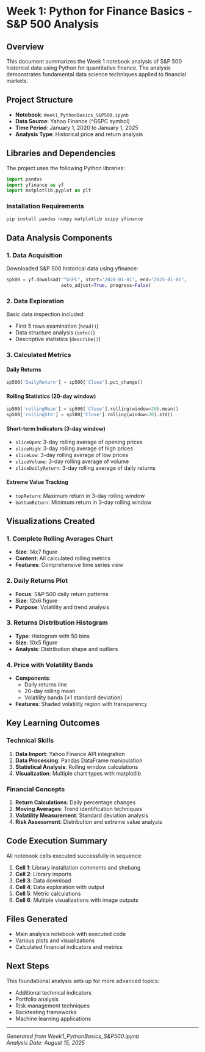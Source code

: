 # Week 1: Python for Finance Basics - S&P 500 Analysis

## Overview

This document summarizes the Week 1 notebook analysis of S&P 500 historical data using Python for quantitative finance. The analysis demonstrates fundamental data science techniques applied to financial markets.

## Project Structure

- **Notebook**: `Week1_PythonBasics_S&P500.ipynb`
- **Data Source**: Yahoo Finance (^GSPC symbol)
- **Time Period**: January 1, 2020 to January 1, 2025
- **Analysis Type**: Historical price and return analysis

## Libraries and Dependencies

The project uses the following Python libraries:

```python
import pandas
import yfinance as yf
import matplotlib.pyplot as plt
```

### Installation Requirements

```bash
pip install pandas numpy matplotlib scipy yfinance
```

## Data Analysis Components

### 1. Data Acquisition

Downloaded S&P 500 historical data using yfinance:

```python
sp500 = yf.download("^GSPC", start="2020-01-01", end="2025-01-01",
                    auto_adjust=True, progress=False)
```

### 2. Data Exploration

Basic data inspection included:

- First 5 rows examination (`head()`)
- Data structure analysis (`info()`)
- Descriptive statistics (`describe()`)

### 3. Calculated Metrics

#### Daily Returns

```python
sp500['DailyReturn'] = sp500['Close'].pct_change()
```

#### Rolling Statistics (20-day window)

```python
sp500['rollingMean'] = sp500['Close'].rolling(window=20).mean()
sp500['rollingStd'] = sp500['Close'].rolling(window=20).std()
```

#### Short-term Indicators (3-day window)

- `sliceOpen`: 3-day rolling average of opening prices
- `sliceHigh`: 3-day rolling average of high prices
- `sliceLow`: 3-day rolling average of low prices
- `sliceVolume`: 3-day rolling average of volume
- `sliceDailyReturn`: 3-day rolling average of daily returns

#### Extreme Value Tracking

- `topReturn`: Maximum return in 3-day rolling window
- `bottomReturn`: Minimum return in 3-day rolling window

## Visualizations Created

### 1. Complete Rolling Averages Chart

- **Size**: 14x7 figure
- **Content**: All calculated rolling metrics
- **Features**: Comprehensive time series view

### 2. Daily Returns Plot

- **Focus**: S&P 500 daily return patterns
- **Size**: 12x6 figure
- **Purpose**: Volatility and trend analysis

### 3. Returns Distribution Histogram

- **Type**: Histogram with 50 bins
- **Size**: 10x5 figure
- **Analysis**: Distribution shape and outliers

### 4. Price with Volatility Bands

- **Components**:
  - Daily returns line
  - 20-day rolling mean
  - Volatility bands (±1 standard deviation)
- **Features**: Shaded volatility region with transparency

## Key Learning Outcomes

### Technical Skills

1. **Data Import**: Yahoo Finance API integration
2. **Data Processing**: Pandas DataFrame manipulation
3. **Statistical Analysis**: Rolling window calculations
4. **Visualization**: Multiple chart types with matplotlib

### Financial Concepts

1. **Return Calculations**: Daily percentage changes
2. **Moving Averages**: Trend identification techniques
3. **Volatility Measurement**: Standard deviation analysis
4. **Risk Assessment**: Distribution and extreme value analysis

## Code Execution Summary

All notebook cells executed successfully in sequence:

1. **Cell 1**: Library installation comments and shebang
2. **Cell 2**: Library imports
3. **Cell 3**: Data download
4. **Cell 4**: Data exploration with output
5. **Cell 5**: Metric calculations
6. **Cell 6**: Multiple visualizations with image outputs

## Files Generated

- Main analysis notebook with executed code
- Various plots and visualizations
- Calculated financial indicators and metrics

## Next Steps

This foundational analysis sets up for more advanced topics:

- Additional technical indicators
- Portfolio analysis
- Risk management techniques
- Backtesting frameworks
- Machine learning applications

---

*Generated from Week1_PythonBasics_S&P500.ipynb*  
*Analysis Date: August 15, 2025*
